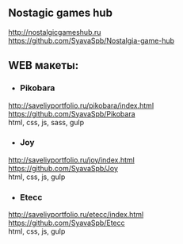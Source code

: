 ## Nostagic games hub
http://nostalgicgameshub.ru  
https://github.com/SyavaSpb/Nostalgia-game-hub  



## WEB макеты:

- ### Pikobara
http://saveliyportfolio.ru/pikobara/index.html  
https://github.com/SyavaSpb/Pikobara  
html, css, js, sass, gulp  

- ### Joy
http://saveliyportfolio.ru/joy/index.html  
https://github.com/SyavaSpb/Joy  
html, css, js, gulp  

- ### Etecc
http://saveliyportfolio.ru/etecc/index.html  
https://github.com/SyavaSpb/Etecc  
html, css, js, gulp  
